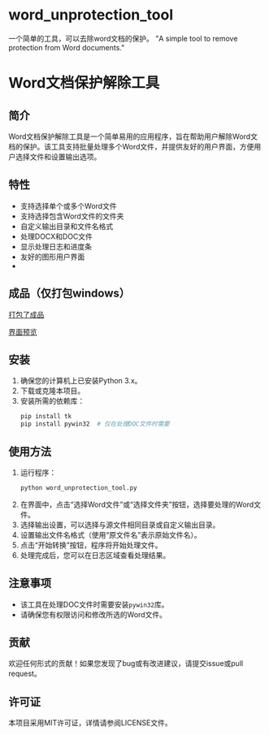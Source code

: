 # word_unprotection_tool
一个简单的工具，可以去除word文档的保护。 "A simple tool to remove protection from Word documents."

# Word文档保护解除工具

## 简介
Word文档保护解除工具是一个简单易用的应用程序，旨在帮助用户解除Word文档的保护。该工具支持批量处理多个Word文件，并提供友好的用户界面，方便用户选择文件和设置输出选项。

## 特性
- 支持选择单个或多个Word文件
- 支持选择包含Word文件的文件夹
- 自定义输出目录和文件名格式
- 处理DOCX和DOC文件
- 显示处理日志和进度条
- 友好的图形用户界面
- 
## 成品（仅打包windows）
[打包了成品](https://github.com/qq254950134/word_unprotection_tool/releases/tag/v1.0)

[界面预览](https://i.miji.bid/2025/02/26/86eceab4a2f5943916c18f4a25ff4d95.png)

## 安装
1. 确保您的计算机上已安装Python 3.x。
2. 下载或克隆本项目。
3. 安装所需的依赖库：
   ```bash
   pip install tk
   pip install pywin32  # 仅在处理DOC文件时需要
   ```

## 使用方法
1. 运行程序：
   ```bash
   python word_unprotection_tool.py
   ```
2. 在界面中，点击“选择Word文件”或“选择文件夹”按钮，选择要处理的Word文件。
3. 选择输出设置，可以选择与源文件相同目录或自定义输出目录。
4. 设置输出文件名格式（使用“原文件名”表示原始文件名）。
5. 点击“开始转换”按钮，程序将开始处理文件。
6. 处理完成后，您可以在日志区域查看处理结果。

## 注意事项
- 该工具在处理DOC文件时需要安装`pywin32`库。
- 请确保您有权限访问和修改所选的Word文件。

## 贡献
欢迎任何形式的贡献！如果您发现了bug或有改进建议，请提交issue或pull request。

## 许可证
本项目采用MIT许可证，详情请参阅LICENSE文件。


